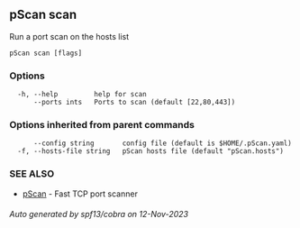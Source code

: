 ## pScan scan

Run a port scan on the hosts list

```
pScan scan [flags]
```

### Options

```
  -h, --help         help for scan
      --ports ints   Ports to scan (default [22,80,443])
```

### Options inherited from parent commands

```
      --config string       config file (default is $HOME/.pScan.yaml)
  -f, --hosts-file string   pScan hosts file (default "pScan.hosts")
```

### SEE ALSO

* [pScan](pScan.md)	 - Fast TCP port scanner

###### Auto generated by spf13/cobra on 12-Nov-2023
